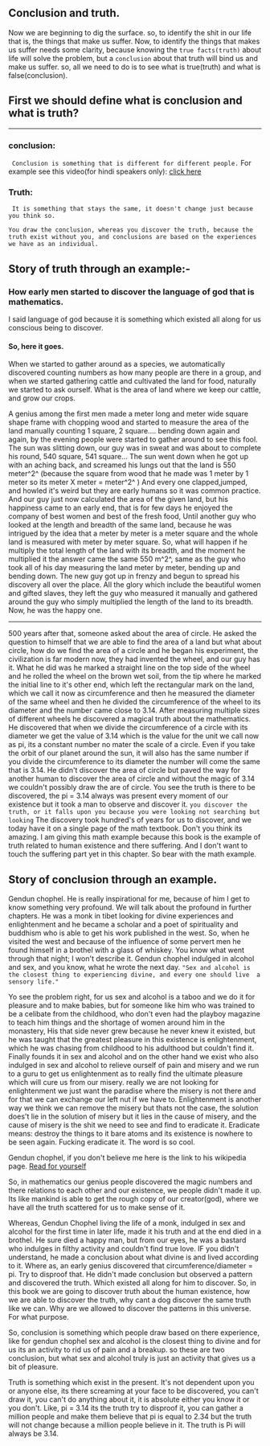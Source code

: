## Conclusion and truth.
Now we are beginning to dig the surface. so, to identify the shit in our life that is, the things that make us suffer. Now, to identify the things that makes us suffer needs some clarity, because knowing the `true facts(truth)` about life will solve the problem, but a `conclusion` about that truth will bind us and make us suffer. so, all we need to do is to see what is true(truth) and what is false(conclusion).

 ## First we should define what is conclusion and what is truth?


---

### conclusion:
``` Conclusion is something that is different for different people.``` For example see this video(for hindi speakers only): [click here](https://www.youtube.com/shorts/Bxq7oRHHxLs)

### Truth:
``` It is something that stays the same, it doesn't change just because you think so.```

``` 
You draw the conclusion, whereas you discover the truth, because the truth exist without you, and conclusions are based on the experiences we have as an individual.

```

## Story of truth through an example:-

### How early men started to discover the language of god that is mathematics.
I said language of god because it is something which existed all along for us conscious being to discover.
#### So, here it goes.
When we started to gather around as a species, we automatically discovered counting numbers as how many people are there in a group, and when we started gathering cattle and cultivated the land for food, naturally we started to ask ourself. What is the area of land where we keep our cattle, and grow our crops.  

 A genius among the first men made a meter long and meter wide square shape frame with chopping wood and started to measure the area of the land manually counting 1 square, 2 square.... bending down again and again, by the evening  people were started to gather around to see this fool. The sun was slitting down, our guy was in sweat and was about to complete his round, 540 square, 541 square... The sun went down when he got up with an aching back, and screamed his lungs out that the land is 550 meter^2^  (because the square from wood that he made was 1 meter by 1 meter so its meter X meter = meter^2^ ) And every one clapped,jumped, and howled it's weird but they are early humans so it was common practice. And our guy just now calculated the area of the given land, but his happiness came to an early end, that is for few days he enjoyed the company of best women and best of the fresh food, Until another guy who looked at the length and breadth of the same land, because he was intrigued by the idea that a meter by meter is a meter square and the whole land is measured with meter by meter square. So, what will happen if he multiply the total length of the land with its breadth, and the moment he multiplied it the answer came the same 550 m^2^, same as the guy who took all of his day measuring the land meter by meter, bending up and bending down. The new guy got up in frenzy and begun to spread his discovery all over the place. All the glory which include the beautiful women and gifted slaves, they left the guy who measured it manually and gathered around the guy who simply multiplied the length of the land to its breadth. Now, he was the happy one.


---


500 years after that, someone asked about the area of circle. He asked the question to himself that we are able to find the area of a land but what about circle, how do we find the area of a circle and he began his experiment, the civilization is far modern now, they had invented the wheel, and our guy has it. What he did was he marked a straight line on the top side of the wheel and he rolled the wheel on the brown wet soil, from the tip where he marked the initial line to it's other end, which left the rectangular mark on the land, which we call it now as circumference and then he measured the diameter of the same wheel and then he divided the circumference of the wheel to its diameter and the number came close to 3.14. After measuring multiple sizes of different wheels he discovered a magical truth about the mathematics. He discovered that when we divide the circumference of a circle with its diameter we get the value of 3.14 which is the value for the unit we call now as pi, its a constant number no mater the scale of a circle. Even if you take the orbit of our planet around the sun, it will also has the same number if you divide the circumference to its diameter the number will come the same that is 3.14. He didn't discover the area of circle but paved the way for another human to discover the area of circle and without the magic of 3.14 we couldn't possibly draw the are of circle. You see the truth is there to be discovered, the pi = 3.14 always was present every moment of our existence but it took a man to observe and discover it.
`you discover the truth, or it falls upon you because you were looking not searching but looking`
The discovery took hundred's of years for us to discover, and we today have it on a single page of the math textbook. Don't you think its amazing.
I am giving this math example because this book is the example of truth related to human existence and there suffering. And I don't want to touch the suffering part yet in this chapter. So bear with the math example.

## Story of conclusion through an example.

Gendun chophel. He is really inspirational for me, because of him I get to know something very profound. We will talk about the profound in further chapters.
He was a monk in tibet looking for divine experiences and enlightenment and he became a scholar and a poet of spirituality and buddhism who is able to get his work published in the west. So, when he visited the west and because of the influence of some pervert men he found himself in a brothel with a glass of whiskey. You know what went through that night; I won't describe it. Gendun chophel indulged in alcohol and sex, and you know, what he wrote the next day.
```"Sex and alcohol is the closest thing to experiencing divine, and every one should live  a sensory life."```

Yo see the problem right, for us sex and alcohol is a taboo and we do it for pleasure and to make babies, but for someone like him who was trained to be a celibate from the childhood, who don't even had the playboy magazine to teach him things and the shortage of women around him in the monastery, His that side never grew because he never knew it existed, but he was taught that the greatest pleasure in this existence is enlightenment, which he was chasing from childhood to his adulthood but couldn't find it. Finally founds it in sex and alcohol and on the other hand we exist who also indulged in sex and alcohol to relieve ourself of pain and misery and we run to a guru to get us enlightenment as to really find the ultimate pleasure which will cure us from our misery. really we are not looking for enlightenment we just want the paradise where the misery is not there and for that we can exchange our left nut if we have to. Enlightenment is another way we think we can remove the misery but thats not the case, the solution does't lie in the solution of misery but it lies in the cause of misery, and the cause of misery is the shit we need to see and find to eradicate it. 
Eradicate means: destroy the things to it bare atoms and its existence is nowhere to be seen again. Fucking eradicate it. The word is so cool.

Gendun chophel, if you don't believe me here is the link to his wikipedia page. [Read for yourself](https://en.wikipedia.org/wiki/Gendün_Chöphel)

So, in mathematics our genius people discovered the magic numbers and there relations to each other and our existence, we people didn't made it up. Its like mankind is able to get the rough copy of our creator(god), where we have all the truth scattered for us to make sense of it.

Whereas, Gendun Chophel living the life of a monk, indulged in sex and alcohol for the first time in later life, made it his truth and at the end died in a brothel. He sure died a happy man, but from our eyes, he was a bastard who indulges in filthy activity and couldn't find true love. IF you didn't understand, he made a conclusion about what divine is and lived according to it.
Where as, an early genius discovered that circumference/diameter = pi. Try to disproof that. He didn't made conclusion but observed a pattern and discovered the truth. Which existed all along for him to discover. 
So, in this book we are going to discover truth about the human existence, how we are able to discover the truth, why cant a dog discover the same truth like we can. Why are we allowed to discover the patterns in this universe. For what purpose.

So, conclusion is something which people draw based on there experience, like for gendun chophel sex and alcohol is the closest thing to divine and for us its an activity to rid us of pain and a breakup. so these are two conclusion, but what sex and alcohol truly is just an activity that gives us a bit of pleasure. 

Truth is something which exist in the present. It's not dependent upon you or anyone else, its there screaming at your face to be discovered, you can't draw it, you can't do anything about it, it is absolute either you know it or you don't.
Like, pi = 3.14 its the truth try to disproof it, you can gather a million people and make them believe that pi is equal to 2.34 but the truth will not change because a million people believe in it. The truth is Pi will always be 3.14.



